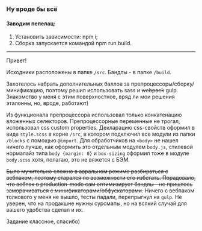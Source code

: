   ### Ну вроде бы всё ###

  #### Заводим пепелац: ####
1. Установить зависимости: npm i;
2. Сборка запускается командой  npm run build. 
<hr>

  Привет!

  Исходники расположены в папке `/src`. Бандлы - в папке `/build`.

  Захотелось набрать дополнительных баллов за препроцессоры/сборку/минификацию, поэтому решил использовать sass и ~~webpack~~ gulp. Знакомство у меня с этим поверхностное, вряд ли мои решения эталонны, но, вроде, работают)

  Из функционала препроцессора использовал только конкатенацию вложенных селекторов. Препроцессорные переменные не трогал, использовал css custom properties. Декларацию css-свойств оформил в виде `style.scss` в корне `/src`, в котором подключил все модули из папки `/blocks` с помощью `@import`. Для обработчиков на `<body>` не нашел ничего лучше, как оформить это отдельным модулем `body.js`, стилевой нормалайз типа `body {margin: 0}` и `box-sizing` оформил тоже в модуле `body.scss` хотя, полагаю, это не вяжется с БЭМ.

  ~~Было мучительно сложно в авральном режиме разбираться с вебпаком, поэтому старался по возможности его избегать. Порадовало, что вебпак в production-mode сам оптимизирует бандлы - не пришлось заморачиваться с минификаторами/обфускаторами.~~ Ничего с вебпаком толкового у меня не вышло, тесты падали, перепрыгнул на  `gulp`. Не уверен, что на продакшне нужны сурсмапы, но на всякий случай для вашего удобства сделал и их.

  Задание классное, спасибо)
